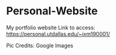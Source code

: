 # Personal-Website
My portfolio website
Link to access: https://personal.utdallas.edu/~ixm190001/

Pic Credits: Google Images
